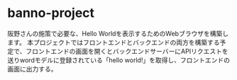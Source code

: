 # banno-project
阪野さんの施策で必要な、Hello Worldを表示するためのWebブラウザを構築します。
本プロジェクトではフロントエンドとバックエンドの両方を構築する予定で、フロントエンドの画面を開くとバックエンドサーバーにAPIリクエストを送りwordモデルに登録されている「hello world!」を取得し、フロントエンドの画面に出力する。
